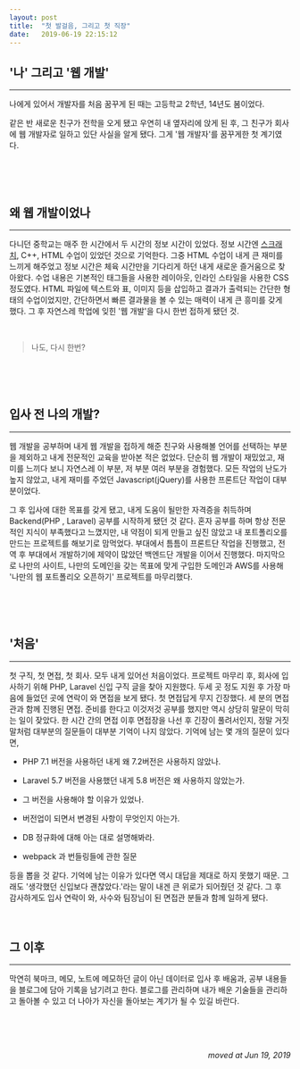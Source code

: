 ```yaml
---
layout: post
title:  "첫 발걸음, 그리고 첫 직장"
date:   2019-06-19 22:15:12
---
```


## '나' 그리고 '웹 개발'

---

나에게 있어서 개발자를 처음 꿈꾸게 된 때는 고등학교 2학년, 14년도 봄이었다. 

같은 반 새로운 친구가 전학을 오게 됐고 우연히 내 옆자리에 앉게 된 후, 그 친구가 회사에 웹 개발자로 일하고 있단 사실을 알게 됐다. 
그게 '웹 개발자'를 꿈꾸게한 첫 계기였다.

<br><br><br>

## 왜 웹 개발이었나

---

다니던 중학교는 매주 한 시간에서 두 시간의 정보 시간이 있었다. 정보 시간엔 <a href="https://ko.wikipedia.org/wiki/%EC%8A%A4%ED%81%AC%EB%9E%98%EC%B9%98_(%ED%94%84%EB%A1%9C%EA%B7%B8%EB%9E%98%EB%B0%8D_%EC%96%B8%EC%96%B4">스크래치</a>, C++, HTML 수업이 있었던 것으로 기억한다. 
그중 HTML 수업이 내게 큰 재미를 느끼게 해주었고 정보 시간은 체육 시간만을 기다리게 하던 내게 새로운 즐거움으로 찾아왔다. 수업 내용은 기본적인 태그들을 사용한 레이아웃, 인라인 스타일을 사용한 CSS 정도였다.
 HTML 파일에 텍스트와 표, 이미지 등을 삽입하고 결과가 출력되는 간단한 형태의 수업이었지만, 간단하면서 빠른 결과물을 볼 수 있는 매력이 내게 큰 흥미를 갖게 했다. 그 후 자연스레 학업에 잊힌 '웹 개발'을 다시 한번 접하게 됐던 것.

<br>

>나도, 다시 한번?

<br><br><br>


## 입사 전 나의 개발?

---
웹 개발을 공부하며 내게 웹 개발을 접하게 해준 친구와 사용해볼 언어를 선택하는 부분을 제외하고 내게 전문적인 교육을 받아본 적은 없었다. 단순히 웹 개발이 재밌었고, 재미를 느끼다 보니 자연스레 이 부분, 저 부분 여러 부분을 경험했다. 모든 작업의 난도가 높지 않았고, 내게 재미를 주었던 Javascript(jQuery)를 사용한 프론트단 작업이 대부분이었다. 


그 후 입사에 대한 목표를 갖게 됐고, 내게 도움이 될만한 자격증을 취득하며 Backend(PHP , Laravel) 공부를 시작하게 됐던 것 같다. 혼자 공부를 하며 항상 전문적인 지식이 부족했다고 느꼈지만, 내 약점이 되게 만들고 싶진 않았고 내 포트폴리오를 만드는 프로젝트를 해보기로 맘먹었다. 부대에서 틈틈이 프론트단 작업을 진행했고, 전역 후 부대에서 개발하기에 제약이 많았던 백엔드단 개발을 이어서 진행했다. 마지막으로 나만의 사이트, 나만의 도메인을 갖는 목표에 맞게 구입한 도메인과 AWS를 사용해 '나만의 웹 포트폴리오 오픈하기' 프로젝트를 마무리했다.

<br><br><br>

## '처음'

---

첫 구직, 첫 면접, 첫 회사. 모두 내게 있어선 처음이었다.  프로젝트 마무리 후, 회사에 입사하기 위해 PHP, Laravel 신입 구직 글을 찾아 지원했다. 두세 곳 정도 지원 후 가장 마음에 들었던 곳에 연락이 와 면접을 보게 됐다. 첫 면접답게 무지 긴장했다. 세 분의 면접관과 함께 진행된 면접. 준비를 한다고 이것저것 공부를 했지만 역시 상당히 말문이 막히는 일이 잦았다.  한 시간 간의 면접 이후 면접장을 나선 후 긴장이 풀려서인지, 정말 거짓말처럼 대부분의 질문들이 대부분 기억이 나지 않았다. 기억에 남는 몇 개의 질문이 있다면, 

-   PHP 7.1 버전을 사용하던 내게 왜 7.2버전은 사용하지 않았나. 

-   Laravel 5.7 버전을 사용했던 내게 5.8 버전은 왜 사용하지 않았는가. 

-   그 버전을 사용해야 할 이유가 있었나.

-   버전업이 되면서 변경된 사항이 무엇인지 아는가.

-   DB 정규화에 대해 아는 대로 설명해봐라.

-    webpack 과 번들링들에 관한 질문


등을 뽑을 것 같다. 기억에 남는 이유가 있다면 역시 대답을 제대로 하지 못했기 때문. 그래도 '생각했던 신입보다 괜찮았다.'라는 말이 내겐 큰 위로가 되어줬던 것 같다. 그 후 감사하게도 입사 연락이 와, 사수와 팀장님이 된 면접관 분들과 함께 일하게 됐다.
​
<br><br><br>

## 그 이후

---

막연히 북마크, 메모, 노트에 메모하던 글이 아닌 데이터로 입사 후 배움과, 공부 내용들을 블로그에 담아 기록을 남기려고 한다. 블로그를 관리하며 내가 배운 기술들을 관리하고 돌아볼 수 있고 더 나아가 자신을 돌아보는 계기가 될 수 있길 바란다.

<br><br><br>

<div style="text-align: right; font-style: italic;">moved at Jun 19, 2019</div>
